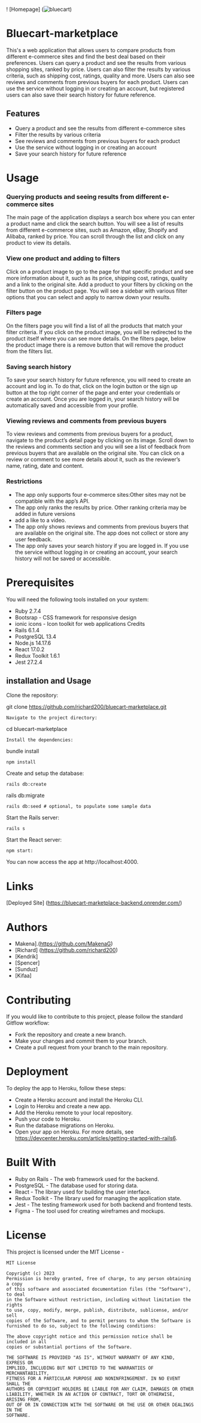 ! [Homepage] (![bluecart](https://user-images.githubusercontent.com/91524542/235576480-add4379b-464f-4eda-825a-6b3971cf1567.png))
# Bluecart-marketplace
This's a web application that allows users to compare products from different e-commerce sites and find the best deal based on their preferences. Users can query a product and see the results from various shopping sites, ranked by price. Users can also filter the results by various criteria, such as shipping cost, ratings, quality and more. Users can also see reviews and comments from previous buyers for each product. Users can use the service without logging in or creating an account, but registered users can also save their search history for future reference.

## Features
* Query a product and see the results from different e-commerce sites
* Filter the results by various criteria
* See reviews and comments from previous buyers for each product
* Use the service without logging in or creating an account
* Save your search history for future reference



# Usage
### Querying products and seeing results from different e-commerce sites
The main page of the application displays a search box where you can enter a product name and click the search button. You will see a list of results from different e-commerce sites, such as Amazon, eBay, Shopify and Alibaba, ranked by price. You can scroll through the list and click on any product to view its details.

### View one product and adding to filters
Click on a product image to go to the page for that specific product and see more information about it, such as its price, shipping cost, ratings, quality and a link to the original site. Add a product to your filters by clicking on the filter button on the product page. You will see a sidebar with various filter options that you can select and apply to narrow down your results.

### Filters page
On the filters page you will find a list of all the products that match your filter criteria. If you click on the product image, you will be redirected to the product itself where you can see more details. On the filters page, below the product image there is a remove button that will remove the product from the filters list.

### Saving search history
To save your search history for future reference, you will need to create an account and log in. To do that, click on the login button or the sign up button at the top right corner of the page and enter your credentials or create an account. Once you are logged in, your search history will be automatically saved and accessible from your profile.

### Viewing reviews and comments from previous buyers
To view reviews and comments from previous buyers for a product, navigate to the product’s detail page by clicking on its image. Scroll down to the reviews and comments section and you will see a list of feedback from previous buyers that are available on the original site. You can click on a review or comment to see more details about it, such as the reviewer’s name, rating, date and content.

### Restrictions
 
 * The app only supports four e-commerce sites:Other sites may not be compatible with the app’s API.
 * The app only ranks the results by price. Other ranking criteria may be added in future versions
 * add a like to a video.
 * The app only shows reviews and comments from previous buyers that are available on the original site. The app does not collect or store any user feedback.
 * The app only saves your search history if you are logged in. If you use the service without logging in or creating an account, your search history will not be saved or accessible.

# Prerequisites
You will need the following tools installed on your system:

* Ruby 2.7.4
* Bootsrap - CSS framework for responsive design
* ionic icons - Icon toolkit for web applications Credits
* Rails 6.1.4
* PostgreSQL 13.4
* Node.js 14.17.6
* React 17.0.2
* Redux Toolkit 1.6.1
* Jest 27.2.4

## installation and Usage
Clone the repository:

git clone https://github.com/richard200/bluecart-marketplace.git
```
Navigate to the project directory:
```
cd bluecart-marketplace
```
Install the dependencies:
```
bundle install
```
npm install
```
Create and setup the database:
```
rails db:create
```
rails db:migrate
```
rails db:seed # optional, to populate some sample data
```
Start the Rails server:
```
rails s
```
Start the React server:
```
npm start:
```
You can now access the app at http://localhost:4000.


# Links
[Deployed Site] (https://bluecart-marketplace-backend.onrender.com/)

# Authors
* Makena].(https://github.com/MakenaG)
* [Richard] (https://github.com/richard200)
* [Kendrik]
* [Spencer]
* [Sunduz]
* [Kifaa]

# Contributing
If you would like to contribute to this project, please follow the standard Gitflow workflow:

* Fork the repository and create a new branch.
* Make your changes and commit them to your branch.
* Create a pull request from your branch to the main repository.

# Deployment
To deploy the app to Heroku, follow these steps:

* Create a Heroku account and install the Heroku CLI.
* Login to Heroku and create a new app.
* Add the Heroku remote to your local repository.
* Push your code to Heroku.
* Run the database migrations on Heroku.
* Open your app on Heroku.
For more details, see https://devcenter.heroku.com/articles/getting-started-with-rails6.

# Built With
* Ruby on Rails - The web framework used for the backend.
* PostgreSQL - The database used for storing data.
* React - The library used for building the user interface.
* Redux Toolkit - The library used for managing the application state.
* Jest - The testing framework used for both backend and frontend tests.
* Figma - The tool used for creating wireframes and mockups.

# License
This project is licensed under the MIT License - 
```
MIT License

Copyright (c) 2023 
Permission is hereby granted, free of charge, to any person obtaining a copy
of this software and associated documentation files (the "Software"), to deal
in the Software without restriction, including without limitation the rights
to use, copy, modify, merge, publish, distribute, sublicense, and/or sell
copies of the Software, and to permit persons to whom the Software is
furnished to do so, subject to the following conditions:

The above copyright notice and this permission notice shall be included in all
copies or substantial portions of the Software.

THE SOFTWARE IS PROVIDED "AS IS", WITHOUT WARRANTY OF ANY KIND, EXPRESS OR
IMPLIED, INCLUDING BUT NOT LIMITED TO THE WARRANTIES OF MERCHANTABILITY,
FITNESS FOR A PARTICULAR PURPOSE AND NONINFRINGEMENT. IN NO EVENT SHALL THE
AUTHORS OR COPYRIGHT HOLDERS BE LIABLE FOR ANY CLAIM, DAMAGES OR OTHER
LIABILITY, WHETHER IN AN ACTION OF CONTRACT, TORT OR OTHERWISE, ARISING FROM,
OUT OF OR IN CONNECTION WITH THE SOFTWARE OR THE USE OR OTHER DEALINGS IN THE
SOFTWARE.
```
